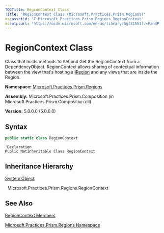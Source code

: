 ```yaml
---
TOCTitle: RegionContext Class
Title: 'RegionContext Class (Microsoft.Practices.Prism.Regions)'
ms:assetid: 'T:Microsoft.Practices.Prism.Regions.RegionContext'
ms:mtpsurl: 'https://msdn.microsoft.com/en-us/library/Gg431551(v=PandP.50)'
---
```



# RegionContext Class

Class that holds methods to Set and Get the RegionContext from a DependencyObject. RegionContext allows sharing of contextual information between the view that's hosting a [IRegion](https://msdn.microsoft.com/en-us/library/microsoft.practices.prism.regions.iregion(v=pandp.50)) and any views that are inside the Region.

**Namespace:** [Microsoft.Practices.Prism.Regions](https://msdn.microsoft.com/en-us/library/microsoft.practices.prism.regions(v=pandp.50))

**Assembly:** Microsoft.Practices.Prism.Composition (in Microsoft.Practices.Prism.Composition.dll)

**Version:** 5.0.0.0 (5.0.0.0)

## Syntax

```C#
public static class RegionContext
```

```VB
'Declaration
Public NotInheritable Class RegionContext
```

## Inheritance Hierarchy

[System.Object](http://msdn.microsoft.com/en-us/library/e5kfa45b)

  Microsoft.Practices.Prism.Regions.RegionContext

## See Also

[RegionContext Members](https://msdn.microsoft.com/en-us/library/microsoft.practices.prism.regions.regioncontext_members(v=pandp.50))

[Microsoft.Practices.Prism.Regions Namespace](https://msdn.microsoft.com/en-us/library/microsoft.practices.prism.regions(v=pandp.50))
